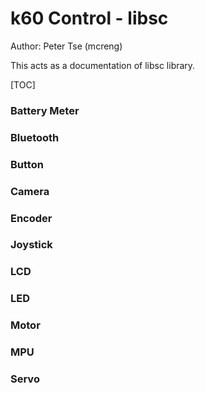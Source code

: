 # k60 Control - libsc

Author: Peter Tse (mcreng)

This acts as a documentation of libsc library.

[TOC]

### Battery Meter

### Bluetooth

### Button

### Camera

### Encoder

### Joystick

### LCD

### LED

### Motor

### MPU

### Servo

